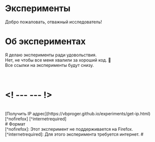# Эксперименты
Добро пожаловать, отважный исследователь!
<br>
# Об экспериментах
Я делаю эксперименты ради удовольствия.
<br>
Нет, не чтобы все меня хвалили за хороший код. 🙂
<br>
Все ссылки на эксперименты будут снизу.
<br><br><br>
# <! ---  ---  !>
<br>
[Получить IP адрес](https://vbproger.github.io/experiments/get-ip.html)
[^nofirefox]
[^internetrequired]
<br>
# Формат
<br>
[^nofirefox]: Этот эксперимент не поддерживается на Firefox.
<br>
[^internetrequired]: Для этого эксперимента требуется интернет.
# <! ---  ---  !>
